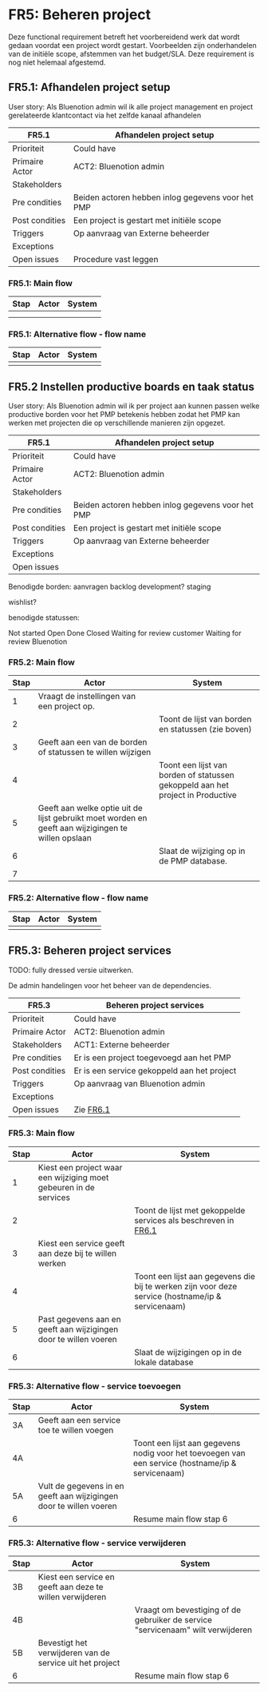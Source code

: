 # FR5: Beheren project

Deze functional requirement betreft het voorbereidend werk dat wordt gedaan voordat een project wordt gestart. Voorbeelden zijn onderhandelen van de initiële scope, afstemmen van het budget/SLA. Deze requirement is nog niet helemaal afgestemd.

## FR5.1: Afhandelen project setup

User story: Als Bluenotion admin wil ik alle project management en project gerelateerde klantcontact via het zelfde kanaal afhandelen

| FR5.1 | Afhandelen project setup |
|---|---|
| Prioriteit | Could have  |
| Primaire Actor | ACT2: Bluenotion admin |
| Stakeholders |  |
| Pre condities | Beiden actoren hebben inlog gegevens voor het PMP |
| Post condities | Een project is gestart met initiële scope |
| Triggers | Op aanvraag van Externe beheerder |
| Exceptions |  |
| Open issues | Procedure vast leggen |

### FR5.1: Main flow

|Stap | Actor | System |
|---|---|---|
|  |  |  |
|  |  |  |

### FR5.1: Alternative flow - flow name

|Stap | Actor | System |
|---|---|---|
|  |  |  |

## FR5.2 Instellen productive boards en taak status

User story: Als Bluenotion admin wil ik per project aan kunnen passen welke productive borden voor het PMP betekenis hebben zodat het PMP kan werken met projecten die op verschillende manieren zijn opgezet.

| FR5.1 | Afhandelen project setup |
|---|---|
| Prioriteit | Could have  |
| Primaire Actor | ACT2: Bluenotion admin |
| Stakeholders |  |
| Pre condities | Beiden actoren hebben inlog gegevens voor het PMP |
| Post condities | Een project is gestart met initiële scope |
| Triggers | Op aanvraag van Externe beheerder |
| Exceptions |  |
| Open issues |  |

<!-- TODO: cleanup -->

Benodigde borden:
aanvragen
backlog
development?
staging

wishlist?

benodigde statussen:

Not started
Open
Done
Closed
Waiting for review customer
Waiting for review Bluenotion

### FR5.2: Main flow

|Stap | Actor | System |
|---|---|---|
| 1 | Vraagt de instellingen van een project op. |  |
| 2 |  | Toont de lijst van borden en statussen (zie boven) |
| 3 | Geeft aan een van de borden of statussen te willen wijzigen |  |
| 4 |  | Toont een lijst van borden of statussen gekoppeld aan het project in Productive |
| 5 | Geeft aan welke optie uit de lijst gebruikt moet worden en geeft aan wijzigingen te willen opslaan |  |
| 6 |  | Slaat de wijziging op in de PMP database. |
| 7 |  |  |

### FR5.2: Alternative flow - flow name

|Stap | Actor | System |
|---|---|---|
|  |  |  |

## FR5.3: Beheren project services

TODO: fully dressed versie uitwerken.

De admin handelingen voor het beheer van de dependencies.

| FR5.3 | Beheren project services |
|---|---|
| Prioriteit | Could have  |
| Primaire Actor | ACT2: Bluenotion admin |
| Stakeholders | ACT1: Externe beheerder |
| Pre condities | Er is een project toegevoegd aan het PMP |
| Post condities | Er is een service gekoppeld aan het project |
| Triggers | Op aanvraag van Bluenotion admin |
| Exceptions |  |
| Open issues | Zie [FR6.1](#fr61-inzien-lijst-van-project-dependencies) |

### FR5.3: Main flow

|Stap | Actor | System |
|---|---|---|
| 1 | Kiest een project waar een wijziging moet gebeuren in de services |  |
| 2 |  | Toont de lijst met gekoppelde services als beschreven in [FR6.1](#fr61-inzien-lijst-van-project-dependencies) |
| 3 | Kiest een service geeft aan deze bij te willen werken |  |
| 4 |   | Toont een lijst aan gegevens die bij te werken zijn voor deze service (hostname/ip & servicenaam) |
| 5 | Past gegevens aan en geeft aan wijzigingen door te willen voeren  |   |
| 6 |  | Slaat de wijzigingen op in de lokale database |

### FR5.3: Alternative flow - service toevoegen

|Stap | Actor | System |
|---|---|---|
| 3A | Geeft aan een service toe te willen voegen |  |
| 4A |   | Toont een lijst aan gegevens nodig voor het toevoegen van een service (hostname/ip & servicenaam)  |
| 5A | Vult de gegevens in en geeft aan wijzigingen door te willen voeren  |   |
| 6  |  | Resume main flow stap 6 |

### FR5.3: Alternative flow - service verwijderen

|Stap | Actor | System |
|---|---|---|
| 3B | Kiest een service en geeft aan deze te willen verwijderen |  |
| 4B |  | Vraagt om bevestiging of de gebruiker de service "servicenaam" wilt verwijderen |
| 5B | Bevestigt het verwijderen van de service uit het project |  |
| 6 |  | Resume main flow stap 6 |
